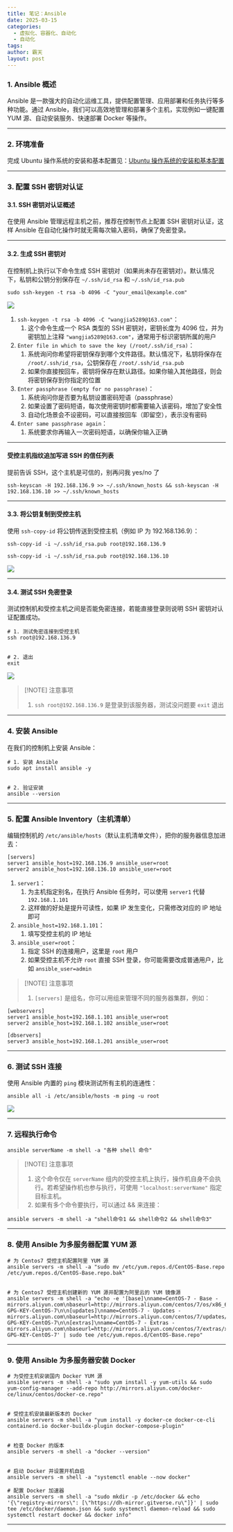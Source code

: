```yaml
---
title: 笔记：Ansible
date: 2025-03-15
categories:
  - 虚拟化、容器化、自动化
  - 自动化
tags: 
author: 霸天
layout: post
---
```

### 1. Ansible 概述

Ansible 是一款强大的自动化运维工具，提供配置管理、应用部署和任务执行等多种功能。通过 Ansible，我们可以高效地管理和部署多个主机，实现例如一键配置 YUM 源、自动安装服务、快速部署 Docker 等操作。

----


### 2. 环境准备

完成 Ubuntu 操作系统的安装和基本配置见：[Ubuntu 操作系统的安装和基本配置](https://blog.wangjia.xin/2025/03/15/%E7%AC%94%E8%AE%B0%EF%BC%9ALinux/)

---


### 3. 配置 SSH 密钥对认证

#### 3.1. SSH 密钥对认证概述

在使用 Ansible 管理远程主机之前，推荐在控制节点上配置 SSH 密钥对认证，这样 Ansible 在自动化操作时就无需每次输入密码，确保了免密登录。

---


#### 3.2. 生成 SSH 密钥对

在控制机上执行以下命令生成 SSH 密钥对（如果尚未存在密钥对）。默认情况下，私钥和公钥分别保存在 `~/.ssh/id_rsa` 和 `~/.ssh/id_rsa.pub`
```
sudo ssh-keygen -t rsa -b 4096 -C "your_email@example.com"
```
![](image-20250315161627569.png)

1. `ssh-keygen -t rsa -b 4096 -C "wangjia5289@163.com"`：
	1. 这个命令生成一个 RSA 类型的 SSH 密钥对，密钥长度为 4096 位，并为密钥加上注释 `"wangjia5289@163.com"`，通常用于标识密钥所属的用户
2. `Enter file in which to save the key (/root/.ssh/id_rsa)`：
	1. 系统询问你希望将密钥保存到哪个文件路径。默认情况下，私钥将保存在 `/root/.ssh/id_rsa`，公钥保存在 `/root/.ssh/id_rsa.pub`
	2. 如果你直接按回车，密钥将保存在默认路径。如果你输入其他路径，则会将密钥保存到你指定的位置
3. `Enter passphrase (empty for no passphrase)`：
	1. 系统询问你是否要为私钥设置密码短语（passphrase）
	2. 如果设置了密码短语，每次使用密钥时都需要输入该密码，增加了安全性
	3. 自动化场景会不设密码，可以直接按回车（即留空），表示没有密码
4. `Enter same passphrase again`：
	1. 系统要求你再输入一次密码短语，以确保你输入正确

---

#### 受控主机指纹追加写进 SSH 的信任列表

提前告诉 SSH，这个主机是可信的，别再问我 yes/no 了
```
ssh-keyscan -H 192.168.136.9 >> ~/.ssh/known_hosts && ssh-keyscan -H 192.168.136.10 >> ~/.ssh/known_hosts
```

---


#### 3.3. 将公钥复制到受控主机

使用 `ssh-copy-id` 将公钥传送到受控主机（例如 IP 为 192.168.136.9）：
```
ssh-copy-id -i ~/.ssh/id_rsa.pub root@192.168.136.9

ssh-copy-id -i ~/.ssh/id_rsa.pub root@192.168.136.10
```
![](image-20250516130541453.png)

---


#### 3.4. 测试 SSH 免密登录

测试控制机和受控主机之间是否能免密连接，若能直接登录则说明 SSH 密钥对认证配置成功。
```
# 1. 测试免密连接到受控主机
ssh root@192.168.136.9


# 2. 退出
exit
```
![](image-20250315163806382.png)

> [!NOTE] 注意事项
> 1. `ssh root@192.168.136.9` 是登录到该服务器，测试没问题要 `exit` 退出

---


### 4. 安装 Ansible

在我们的控制机上安装 Ansible：
```
# 1. 安装 Ansible
sudo apt install ansible -y


# 2. 验证安装
ansible --version
```

---


### 5. 配置 Ansible Inventory（主机清单）

编辑控制机的 `/etc/ansible/hosts`（默认主机清单文件），把你的服务器信息加进去：
```
[servers]
server1 ansible_host=192.168.136.9 ansible_user=root
server2 ansible_host=192.168.136.10 ansible_user=root
```

1. `server1`：
	1. 为主机指定别名，在执行 Ansible 任务时，可以使用 `server1` 代替 `192.168.1.101`
	2. 这样做的好处是提升可读性，如果 IP 发生变化，只需修改对应的 IP 地址即可
2. `ansible_host=192.168.1.101`：
	1. 填写受控主机的 IP 地址
3. `ansible_user=root`：
	1. 指定 SSH 的连接用户，这里是 `root` 用户
	2. 如果受控主机不允许 `root` 直接 SSH 登录，你可能需要改成普通用户，比如 `ansible_user=admin`

> [!NOTE] 注意事项
> 1. `[servers]` 是组名，你可以用组来管理不同的服务器集群，例如：
```
[webservers]
server1 ansible_host=192.168.1.101 ansible_user=root
server2 ansible_host=192.168.1.102 ansible_user=root

[dbservers]
server3 ansible_host=192.168.1.201 ansible_user=root
```

---


### 6. 测试 SSH 连接

使用 Ansible 内置的 `ping` 模块测试所有主机的连通性：
```
ansible all -i /etc/ansible/hosts -m ping -u root
```
![](image-20250315174245349.png)

---


### 7. 远程执行命令
```
ansible serverName -m shell -a "各种 shell 命令"
```

> [!NOTE] 注意事项
> 1. 这个命令仅在 `serverName` 组内的受控主机上执行，操作机自身不会执行。若希望操作机也参与执行，可使用 `"localhost:serverName"` 指定目标主机。
> 2. 如果有多个命令要执行，可以通过 && 来连接：
```
ansible servers -m shell -a "shell命令1 && shell命令2 && shell命令3"
```

---


### 8. 使用 Ansible 为多服务器配置 YUM 源
```
# 为 Centos7 受控主机配置阿里 YUM 源
ansible servers -m shell -a "sudo mv /etc/yum.repos.d/CentOS-Base.repo /etc/yum.repos.d/CentOS-Base.repo.bak"


# 为 Centos7 受控主机创建新的 YUM 源并配置为阿里云的 YUM 镜像源
ansible servers -m shell -a "echo -e '[base]\nname=CentOS-7 - Base - mirrors.aliyun.com\nbaseurl=http://mirrors.aliyun.com/centos/7/os/x86_64/\ngpgcheck=1\ngpgkey=http://mirrors.aliyun.com/centos/RPM-GPG-KEY-CentOS-7\n\n[updates]\nname=CentOS-7 - Updates - mirrors.aliyun.com\nbaseurl=http://mirrors.aliyun.com/centos/7/updates/x86_64/\ngpgcheck=1\ngpgkey=http://mirrors.aliyun.com/centos/RPM-GPG-KEY-CentOS-7\n\n[extras]\nname=CentOS-7 - Extras - mirrors.aliyun.com\nbaseurl=http://mirrors.aliyun.com/centos/7/extras/x86_64/\ngpgcheck=1\ngpgkey=http://mirrors.aliyun.com/centos/RPM-GPG-KEY-CentOS-7' | sudo tee /etc/yum.repos.d/CentOS-Base.repo"
```

---


### 9. 使用 Ansible 为多服务器安装 Docker

```
# 为受控主机安装国内 Docker YUM 源
ansible servers -m shell -a "sudo yum install -y yum-utils && sudo yum-config-manager --add-repo http://mirrors.aliyun.com/docker-ce/linux/centos/docker-ce.repo"


# 受控主机安装最新版本的 Docker
ansible servers -m shell -a "yum install -y docker-ce docker-ce-cli containerd.io docker-buildx-plugin docker-compose-plugin"


# 检查 Docker 的版本
ansible servers -m shell -a "docker --version"


# 启动 Docker 并设置开机自启
ansible servers -m shell -a "systemctl enable --now docker"

# 配置 Docker 加速器
ansible servers -m shell -a "sudo mkdir -p /etc/docker && echo '{\"registry-mirrors\": [\"https://dh-mirror.gitverse.ru\"]}' | sudo tee /etc/docker/daemon.json && sudo systemctl daemon-reload && sudo systemctl restart docker && docker info"
```

---
